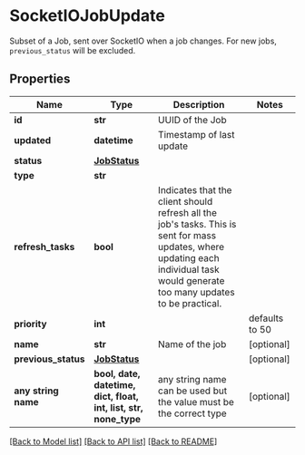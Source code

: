 # SocketIOJobUpdate

Subset of a Job, sent over SocketIO when a job changes. For new jobs, `previous_status` will be excluded. 

## Properties
Name | Type | Description | Notes
------------ | ------------- | ------------- | -------------
**id** | **str** | UUID of the Job | 
**updated** | **datetime** | Timestamp of last update | 
**status** | [**JobStatus**](JobStatus.md) |  | 
**type** | **str** |  | 
**refresh_tasks** | **bool** | Indicates that the client should refresh all the job&#39;s tasks. This is sent for mass updates, where updating each individual task would generate too many updates to be practical.  | 
**priority** | **int** |  | defaults to 50
**name** | **str** | Name of the job | [optional] 
**previous_status** | [**JobStatus**](JobStatus.md) |  | [optional] 
**any string name** | **bool, date, datetime, dict, float, int, list, str, none_type** | any string name can be used but the value must be the correct type | [optional]

[[Back to Model list]](../README.md#documentation-for-models) [[Back to API list]](../README.md#documentation-for-api-endpoints) [[Back to README]](../README.md)


